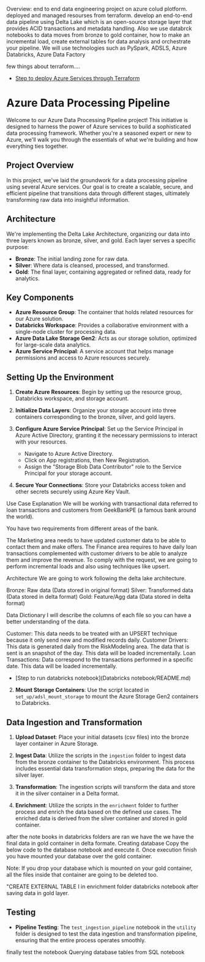 Overview:
end to end data engineering project on azure colud plotform. deployed and managed resourses from terraform. develop an end-to-end data pipeline using Delta Lake which is an open-source storage layer that provides ACID transactions and metadata handling. Also we use databrck notebooks to data moves from bronze to gold container, how to make an incremental load, create external tables for data analysis and orchestrate your pipeline. We will use technologies such as PySpark, ADSLS, Azure Databricks, Azure Data Factory 

few things about terraform....
- [Step to deploy Azure Services through Terraform](Terraform/README.md)
# Azure Data Processing Pipeline

Welcome to our Azure Data Processing Pipeline project! This initiative is designed to harness the power of Azure services to build a sophisticated data processing framework. Whether you're a seasoned expert or new to Azure, we'll walk you through the essentials of what we're building and how everything ties together.

## Project Overview

In this project, we've laid the groundwork for a data processing pipeline using several Azure services. Our goal is to create a scalable, secure, and efficient pipeline that transitions data through different stages, ultimately transforming raw data into insightful information.

## Architecture

We're implementing the Delta Lake Architecture, organizing our data into three layers known as bronze, silver, and gold. Each layer serves a specific purpose:

- **Bronze**: The initial landing zone for raw data.
- **Silver**: Where data is cleansed, processed, and transformed.
- **Gold**: The final layer, containing aggregated or refined data, ready for analytics.

## Key Components

- **Azure Resource Group**: The container that holds related resources for our Azure solution.
- **Databricks Workspace**: Provides a collaborative environment with a single-node cluster for processing data.
- **Azure Data Lake Storage Gen2**: Acts as our storage solution, optimized for large-scale data analytics.
- **Azure Service Principal**: A service account that helps manage permissions and access to Azure resources securely.

## Setting Up the Environment

1. **Create Azure Resources**: Begin by setting up the resource group, Databricks workspace, and storage account.
2. **Initialize Data Layers**: Organize your storage account into three containers corresponding to the bronze, silver, and gold layers.
3. **Configure Azure Service Principal**: Set up the Service Principal in Azure Active Directory, granting it the necessary permissions to interact with your resources.

    - Navigate to Azure Active Directory.
    - Click on App registrations, then New Registration.
    - Assign the "Storage Blob Data Contributor" role to the Service Principal for your storage account.

4. **Secure Your Connections**: Store your Databricks access token and other secrets securely using Azure Key Vault.

Use Case Explanation
We will be working with transactional data referred to loan transactions and customers from GeekBankPE (a famous bank around the world).

You have two requirements from different areas of the bank.

The Marketing area needs to have updated customer data to be able to contact them and make offers.
The Finance area requires to have daily loan transactions complemented with customer drivers to be able to analyze them and improve the revenue.
To comply with the request, we are going to perform incremental loads and also using techniques like upsert.

Architecture
We are going to work following the delta lake architecture.

Bronze: Raw data (Data stored in original format)
Silver: Transformed data (Data stored in delta format)
Gold: Feature/Agg data (Data stored in delta format)




 Data Dictionary
I will describe the columns of each file so you can have a better understanding of the data.

Customer: This data needs to be treated with an UPSERT technique because it only send new and modified records daily.
Customer Drivers: This data is generated daily from the RiskModeling area. The data that is sent is an snapshot of the day. This data will be loaded incrementally.
Loan Transactions: Data correspond to the transactions performed in a specific date. This data will be loaded incrementally.

- [Step to run databricks notebook](Databricks notebook/README.md)
2. **Mount Storage Containers**: Use the script located in `set_up/adsl_mount_storage` to mount the Azure Storage Gen2 containers to Databricks.

## Data Ingestion and Transformation

1. **Upload Dataset**: Place your initial datasets (csv files) into the bronze layer container in Azure Storage.

2. **Ingest Data**: Utilize the scripts in the `ingestion` folder to ingest data from the bronze container to the Databricks environment. This process includes essential data transformation steps, preparing the data for the silver layer.

3. **Transformation**: The ingestion scripts will transform the data and store it in the silver container in a Delta format.

2. **Enrichment**: Utilize the scripts in the `enrichment` folder to further process and enrich the data based on the defined use cases. The enriched data is derived from the silver container and stored in gold container.



after the note books in databricks folders are ran we have the we have the final data in gold container in delta formate.
 Creating database
Copy the below code to the database notebook and execute it. Once execution finish you have mounted your database over the gold container.

Note: If you drop your database which is mounted on your gold container, all the files inside that container are going to be deleted too.

"CREATE EXTERNAL TABLE I in enrichment folder databricks notebook after saving data in gold layer.

## Testing

- **Pipeline Testing**: The `test_ingestion_pipeline` notebook in the `utility` folder is designed to test the data ingestion and transformation pipeline, ensuring that the entire process operates smoothly.

finally test the notebook
Querying database tables from SQL notebook

